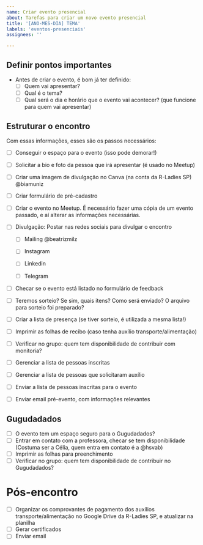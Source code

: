 ```yaml
---
name: Criar evento presencial
about: Tarefas para criar um novo evento presencial
title: '[ANO-MES-DIA] TEMA'
labels: 'eventos-presenciais'
assignees: ''

---
```

## Definir pontos importantes

- Antes de criar o evento, é bom já ter definido:
   - [ ] Quem vai apresentar?
   - [ ] Qual é o tema?
   - [ ] Qual será o dia e horário que o evento vai acontecer? (que funcione para quem vai apresentar)

## Estruturar o encontro
 
Com essas informações, esses são os passos necessários:

- [ ] Conseguir o espaço para o evento (isso pode demorar!)

- [ ] Solicitar a bio e foto da pessoa que irá apresentar (é usado no Meetup)

- [ ] Criar uma imagem de divulgação no Canva (na conta da R-Ladies SP) @biamuniz

- [ ] Criar formulário de pré-cadastro

- [ ] Criar o evento no Meetup. É necessário fazer uma cópia de um evento passado, e aí alterar as informações necessárias.

- [ ] Divulgação: Postar nas redes sociais para divulgar o encontro 
   - [ ] Mailing @beatrizmilz
   - [ ] Instagram
   - [ ] Linkedin
   - [ ] Telegram
     

- [ ] Checar se o evento está listado no formulário de feedback

- [ ] Teremos sorteio? Se sim, quais itens? Como será enviado? O arquivo para sorteio foi preparado?

- [ ] Criar a lista de presença (se tiver sorteio, é utilizada a mesma lista!)

- [ ] Imprimir as folhas de recibo (caso tenha auxílio transporte/alimentação)

- [ ] Verificar no grupo: quem tem disponibilidade de contribuir com monitoria?

- [ ] Gerenciar a lista de pessoas inscritas

- [ ] Gerenciar a lista de pessoas que solicitaram auxílio

- [ ] Enviar a lista de pessoas inscritas para o evento

- [ ] Enviar email pré-evento, com informações relevantes


## Gugudadados

- [ ] O evento tem um espaço seguro para o Gugudadados?
- [ ] Entrar em contato com a professora, checar se tem disponibilidade (Costuma ser a Célia, quem entra em contato é a @hsvab)
- [ ] Imprimir as folhas para preenchimento
- [ ] Verificar no grupo: quem tem disponibilidade de contribuir no Gugudadados?

# Pós-encontro
- [ ] Organizar os comprovantes de pagamento dos auxílios transporte/alimentação no Google Drive da R-Ladies SP, e atualizar na planilha
- [ ] Gerar certificados
- [ ] Enviar email
